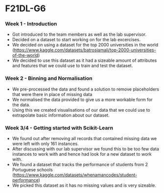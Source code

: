 # F21DL-G6

### Week 1 - Introduction
 - Got introduced to the team members as well as the lab supervisor.
 - Decided on a dataset to start working on for the lab excercises.
 - We decided on using a dataset for the top 2000 universities in the world 
   (https://www.kaggle.com/datasets/batrosjamali/top-2000-universities-of-the-world)
 - We decided to use this dataset as it had a sizeable amount of attributes and features that we could 
   use to train and test the dataset.
   
### Week 2 - Binning and Normalisation
 - We pre-processed the data and found a solution to remove placeholders that were there in place of
   missing data
 - We normalised the data provided to give us a more workable form for the data.
 - Using this we created visualisations of our data that we could use to extrapolate basic information
   about our dataset.
   
### Week 3/4 - Getting started with Scikit-Learn
 - We found out after removing all records that contained missing data we were left with only 161 instances.
 - After discussing with our lab supervisor we found this to be too few data instances to work with and hence had
   look for a new dataset to work with.
 - We found a dataset that tracks the performance of students from 2 Portuguese schools (https://www.kaggle.com/datasets/whenamancodes/student-performance)
 - We picked this dataset as it has no missing values and is very sizeable.
 
